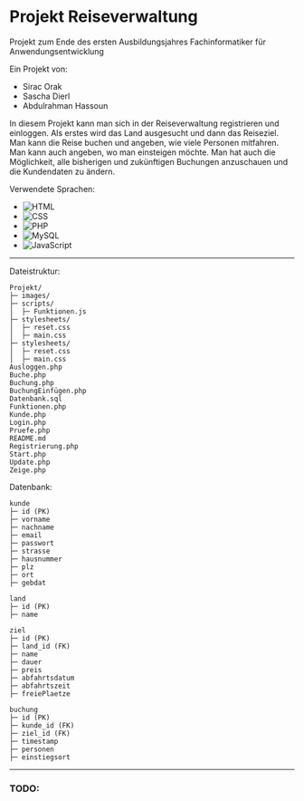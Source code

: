 # Projekt Reiseverwaltung
Projekt zum Ende des ersten Ausbildungsjahres Fachinformatiker für Anwendungsentwicklung

Ein Projekt von:
- Sirac Orak
- Sascha Dierl
- Abdulrahman Hassoun

 
In diesem Projekt kann man sich in der Reiseverwaltung registrieren und einloggen. Als erstes wird das Land ausgesucht und dann das Reiseziel.
Man kann die Reise buchen und angeben, wie viele Personen mitfahren. Man kann auch angeben, wo man einsteigen möchte.
Man hat auch die Möglichkeit, alle bisherigen und zukünftigen Buchungen anzuschauen
und die Kundendaten zu ändern.

Verwendete Sprachen:
- ![HTML](https://img.shields.io/badge/-HTML-000000?style=flat&logo=HTML5)
- ![CSS](https://img.shields.io/badge/-CSS-000000?style=flat&logo=CSS3)
- ![PHP](https://img.shields.io/badge/-PHP-000000?style=flat&logo=PHP)
- ![MySQL](https://img.shields.io/badge/-MySQL-000000?style=flat&logo=MySQL)
- ![JavaScript](https://img.shields.io/badge/-JavaScript-000000?style=flat&logo=JavaScript)


---

Dateistruktur:

```
Projekt/
├─ images/
├─ scripts/
│  ├─ Funktionen.js
├─ stylesheets/
│  ├─ reset.css
│  ├─ main.css
├─ stylesheets/
│  ├─ reset.css
│  ├─ main.css
Ausloggen.php
Buche.php
Buchung.php
BuchungEinfügen.php
Datenbank.sql
Funktionen.php
Kunde.php
Login.php
Pruefe.php
README.md
Registrierung.php
Start.php
Update.php
Zeige.php

```

Datenbank:

```
kunde
├─ id (PK)
├─ vorname
├─ nachname
├─ email
├─ passwort
├─ strasse
├─ hausnummer
├─ plz
├─ ort
├─ gebdat

land
├─ id (PK)
├─ name

ziel
├─ id (PK)
├─ land_id (FK)
├─ name
├─ dauer
├─ preis
├─ abfahrtsdatum
├─ abfahrtszeit
├─ freiePlaetze

buchung
├─ id (PK)
├─ kunde_id (FK)
├─ ziel_id (FK)
├─ timestamp
├─ personen
├─ einstiegsort
```

---

### TODO:
